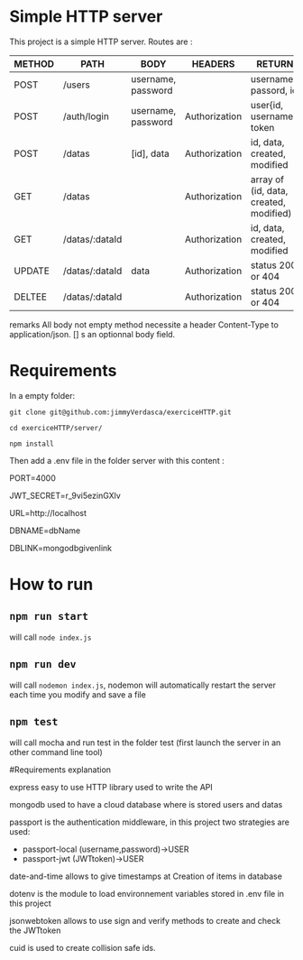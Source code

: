 
# Simple HTTP server
This project is a simple HTTP server. Routes are :

METHOD | PATH           | BODY               | HEADERS       | RETURN
-------|----------------|--------------------|---------------|--------
POST   | /users         | username, password |               | username, passord, id
POST   | /auth/login    | username, password | Authorization | user{id, username}, token
POST   | /datas         | [id], data         | Authorization | id, data, created, modified
GET    | /datas         |                    | Authorization | array of (id, data, created, modified)
GET    | /datas/:dataId |                    | Authorization | id, data, created, modified
UPDATE | /datas/:dataId | data               | Authorization | status 200 or 404
DELTEE | /datas/:dataId |                    | Authorization | status 200 or 404

remarks All body not empty method necessite a header Content-Type to application/json. [] s an optionnal body field.

# Requirements

In a empty folder:

`git clone git@github.com:jimmyVerdasca/exerciceHTTP.git`

`cd exerciceHTTP/server/`

`npm install`

Then add a .env file in the folder server with this content :

PORT=4000

JWT_SECRET=r_9vi5ezinGXlv

URL=http://localhost

DBNAME=dbName

DBLINK=mongodbgivenlink

# How to run
## `npm run start`
will call `node index.js`

## `npm run dev`
will call `nodemon index.js`, nodemon will automatically restart the server each time you modify and save a file

## `npm test`
will call mocha and run test in the folder test (first launch the server in an other command line tool)

#Requirements explanation

express easy to use HTTP library used to write the API

mongodb used to have a cloud database where is stored users and datas

passport is the authentication middleware, in this project two strategies are used:
* passport-local (username,password)->USER
* passport-jwt (JWTtoken)->USER

date-and-time allows to give timestamps at Creation of items in database

dotenv is the module to load environnement variables stored in .env file in this project

jsonwebtoken allows to use sign and verify methods to create and check the JWTtoken

cuid is used to create collision safe ids.